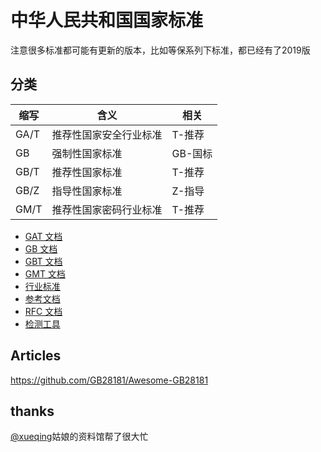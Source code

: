 # 中华人民共和国国家标准

注意很多标准都可能有更新的版本，比如等保系列下标准，都已经有了2019版

## 分类

| 缩写 | 含义 | 相关 |
| --- | --- | --- |
| GA/T | 推荐性国家安全行业标准 | T-推荐 |
| GB  | 强制性国家标准 | GB-国标 |
| GB/T | 推荐性国家标准 | T-推荐 |
| GB/Z | 指导性国家标准 | Z-指导 |
| GM/T | 推荐性国家密码行业标准 | T-推荐 |

- [GAT 文档](./GAT)
- [GB 文档](./GB)
- [GBT 文档](./GBT)
- [GMT 文档](./GM-Standards)
- [行业标准](./QGDW)
- [参考文档](./REF)
- [RFC 文档](./RFC)
- [检测工具](./Tool)


## Articles

https://github.com/GB28181/Awesome-GB28181

## thanks

[@xueqing](https://github.com/xueqing/GB-Doc)姑娘的资料馆帮了很大忙
